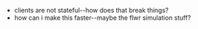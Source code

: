 - clients are not stateful--how does that break things?
- how can i make this faster--maybe the flwr simulation stuff?
